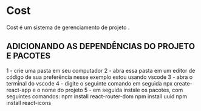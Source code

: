 # Cost
Cost é um sistema de gerenciamento de projeto .

## ADICIONANDO AS DEPENDÊNCIAS DO PROJETO E PACOTES
1 - crie uma pasta em seu computador
2 - abra essa pasta em um editor de código de sua preferência nesse exemplo estou usando vscode
3 - abra o terminal do vscode
4 - digite o seguinte comando em seguida
npx create-react-app e o nome do projeto
5 - em seguida instale os pacotes, com seguintes comandos:
 npm install react-router-dom
 npm install uuid
 npm install react-icons
 




